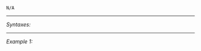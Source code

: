 `N/A`


---
*Syntaxes:*

<!-- [] call `BIS_fnc_moduleModules` -->

---
*Example 1:*

<!-- 
```sqf
[] call BIS_fnc_moduleModules;
``` -->